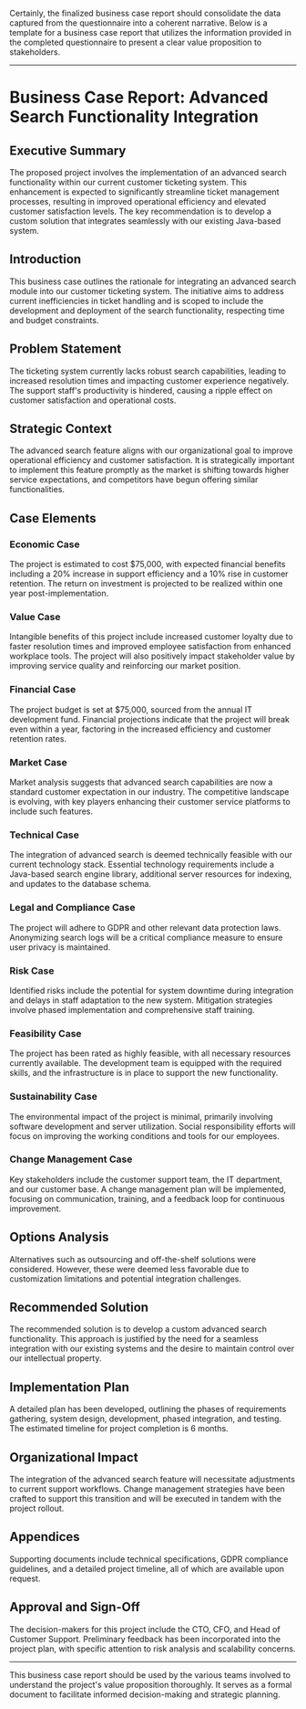 Certainly, the finalized business case report should consolidate the data captured from the questionnaire into a coherent narrative. Below is a template for a business case report that utilizes the information provided in the completed questionnaire to present a clear value proposition to stakeholders.

---

# Business Case Report: Advanced Search Functionality Integration

## Executive Summary

The proposed project involves the implementation of an advanced search functionality within our current customer ticketing system. This enhancement is expected to significantly streamline ticket management processes, resulting in improved operational efficiency and elevated customer satisfaction levels. The key recommendation is to develop a custom solution that integrates seamlessly with our existing Java-based system.

## Introduction

This business case outlines the rationale for integrating an advanced search module into our customer ticketing system. The initiative aims to address current inefficiencies in ticket handling and is scoped to include the development and deployment of the search functionality, respecting time and budget constraints.

## Problem Statement

The ticketing system currently lacks robust search capabilities, leading to increased resolution times and impacting customer experience negatively. The support staff's productivity is hindered, causing a ripple effect on customer satisfaction and operational costs.

## Strategic Context

The advanced search feature aligns with our organizational goal to improve operational efficiency and customer satisfaction. It is strategically important to implement this feature promptly as the market is shifting towards higher service expectations, and competitors have begun offering similar functionalities.

## Case Elements

### Economic Case

The project is estimated to cost $75,000, with expected financial benefits including a 20% increase in support efficiency and a 10% rise in customer retention. The return on investment is projected to be realized within one year post-implementation.

### Value Case

Intangible benefits of this project include increased customer loyalty due to faster resolution times and improved employee satisfaction from enhanced workplace tools. The project will also positively impact stakeholder value by improving service quality and reinforcing our market position.

### Financial Case

The project budget is set at $75,000, sourced from the annual IT development fund. Financial projections indicate that the project will break even within a year, factoring in the increased efficiency and customer retention rates.

### Market Case

Market analysis suggests that advanced search capabilities are now a standard customer expectation in our industry. The competitive landscape is evolving, with key players enhancing their customer service platforms to include such features.

### Technical Case

The integration of advanced search is deemed technically feasible with our current technology stack. Essential technology requirements include a Java-based search engine library, additional server resources for indexing, and updates to the database schema.

### Legal and Compliance Case

The project will adhere to GDPR and other relevant data protection laws. Anonymizing search logs will be a critical compliance measure to ensure user privacy is maintained.

### Risk Case

Identified risks include the potential for system downtime during integration and delays in staff adaptation to the new system. Mitigation strategies involve phased implementation and comprehensive staff training.

### Feasibility Case

The project has been rated as highly feasible, with all necessary resources currently available. The development team is equipped with the required skills, and the infrastructure is in place to support the new functionality.

### Sustainability Case

The environmental impact of the project is minimal, primarily involving software development and server utilization. Social responsibility efforts will focus on improving the working conditions and tools for our employees.

### Change Management Case

Key stakeholders include the customer support team, the IT department, and our customer base. A change management plan will be implemented, focusing on communication, training, and a feedback loop for continuous improvement.

## Options Analysis

Alternatives such as outsourcing and off-the-shelf solutions were considered. However, these were deemed less favorable due to customization limitations and potential integration challenges.

## Recommended Solution

The recommended solution is to develop a custom advanced search functionality. This approach is justified by the need for a seamless integration with our existing systems and the desire to maintain control over our intellectual property.

## Implementation Plan

A detailed plan has been developed, outlining the phases of requirements gathering, system design, development, phased integration, and testing. The estimated timeline for project completion is 6 months.

## Organizational Impact

The integration of the advanced search feature will necessitate adjustments to current support workflows. Change management strategies have been crafted to support this transition and will be executed in tandem with the project rollout.

## Appendices

Supporting documents include technical specifications, GDPR compliance guidelines, and a detailed project timeline, all of which are available upon request.

## Approval and Sign-Off

The decision-makers for this project include the CTO, CFO, and Head of Customer Support. Preliminary feedback has been incorporated into the project plan, with specific attention to risk analysis and scalability concerns.

---

This business case report should be used by the various teams involved to understand the project's value proposition thoroughly. It serves as a formal document to facilitate informed decision-making and strategic planning.
